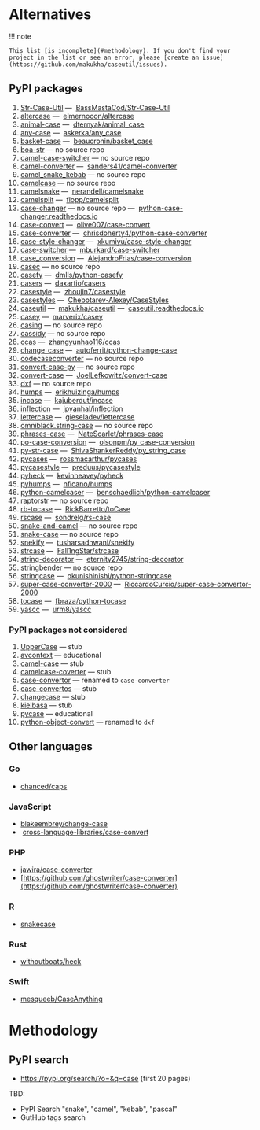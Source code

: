 # Alternatives

!!! note

    This list [is incomplete](#methodology). If you don't find your project in the list or see an error, please [create an issue](https://github.com/makukha/caseutil/issues).

## PyPI packages

1. [Str-Case-Util](https://pypi.org/project/Str-Case-Util/) — <i class="fab fa-github"></i> [BassMastaCod/Str-Case-Util](https://github.com/BassMastaCod/Str-Case-Util)
1. [altercase](https://pypi.org/project/altercase) — <i class="fab fa-github"></i> [elmernocon/altercase](https://github.com/elmernocon/altercase)
1. [animal-case](https://pypi.org/project/animal-case) — <i class="fab fa-github"></i> [dternyak/animal_case](https://github.com/dternyak/animal_case)
1. [any-case](https://pypi.org/project/any-case) — <i class="fab fa-github"></i> [askerka/any_case](https://github.com/askerka/any_case)
1. [basket-case](https://pypi.org/project/basket-case) — <i class="fab fa-github"></i> [beaucronin/basket_case](https://github.com/beaucronin/basket_case)
1. [boa-str](https://pypi.org/project/boa-str) — no source repo
1. [camel-case-switcher](https://pypi.org/project/camel-case-switcher) — no source repo
1. [camel-converter](https://pypi.org/project/camel-converter) — <i class="fab fa-github"></i> [sanders41/camel-converter](https://github.com/sanders41/camel-converter)
1. [camel_snake_kebab](https://pypi.org/project/camel_snake_kebab) — no source repo
1. [camelcase](https://pypi.org/project/camelcase) — no source repo
1. [camelsnake](https://pypi.org/project/camelsnake) — <i class="fab fa-github"></i> [nerandell/camelsnake](https://github.com/nerandell/camelsnake)
1. [camelsplit](https://pypi.org/project/camelsplit) — <i class="fab fa-github"></i> [flopp/camelsplit](https://github.com/flopp/camelsplit)
1. [case-changer](https://pypi.org/project/case-changer) — no source repo — <i class="fa fa-book"></i> [python-case-changer.readthedocs.io](https://python-case-changer.readthedocs.io)
1. [case-convert](https://pypi.org/project/case-convert) — <i class="fab fa-gitlab"></i> [olive007/case-convert](https://gitlab.com/devolive/cross-language-libraries/case-convert)
1. [case-converter](https://pypi.org/project/case-converter) — <i class="fab fa-github"></i> [chrisdoherty4/python-case-converter](https://github.com/chrisdoherty4/python-case-converter)
1. [case-style-changer](https://pypi.org/project/case-style-changer) — <i class="fab fa-github"></i> [xkumiyu/case-style-changer](https://github.com/xkumiyu/case-style-changer)
1. [case-switcher](https://pypi.org/project/case-switcher) — <i class="fab fa-gitlab"></i> [mburkard/case-switcher](https://gitlab.com/mburkard/case-switcher)
1. [case_conversion](https://pypi.org/project/case_conversion) — <i class="fab fa-github"></i> [AlejandroFrias/case-conversion](https://github.com/AlejandroFrias/case-conversion)
1. [casec](https://pypi.org/project/casec) — no source repo
1. [casefy](https://pypi.org/project/casefy) — <i class="fab fa-github"></i> [dmlls/python-casefy](https://github.com/dmlls/python-casefy)
1. [casers](https://pypi.org/project/casers) — <i class="fab fa-github"></i> [daxartio/casers](https://github.com/daxartio/casers)
1. [casestyle](https://pypi.org/project/casestyle) — <i class="fab fa-github"></i> [zhoujin7/casestyle](https://github.com/zhoujin7/casestyle)
1. [casestyles](https://pypi.org/project/casestyles) — <i class="fab fa-github"></i> [Chebotarev-Alexey/CaseStyles](https://github.com/Chebotarev-Alexey/CaseStyles)
1. [caseutil](https://pypi.org/project/caseutil) — <i class="fab fa-github"></i> [makukha/caseutil](https://github.com/makukha/caseutil) — <i class="fa fa-book"></i> [caseutil.readthedocs.io](https://caseutil.readthedocs.io)
1. [casey](https://pypi.org/project/casey) — <i class="fab fa-github"></i> [marverix/casey](https://github.com/marverix/casey)
1. [casing](https://pypi.org/project/casing) — no source repo
1. [cassidy](https://pypi.org/project/cassidy) — no source repo
1. [ccas](https://pypi.org/project/ccas) — <i class="fab fa-github"></i> [zhangyunhao116/ccas](https://github.com/zhangyunhao116/ccas)
1. [change_case](https://pypi.org/project/change_case) — <i class="fab fa-github"></i> [autoferrit/python-change-case](https://github.com/autoferrit/python-change-case)
1. [codecaseconverter](https://pypi.org/project/codecaseconverter) — no source repo
1. [convert-case-py](https://pypi.org/project/convert-case-py) — no source repo
1. [convert-case](https://pypi.org/project/convert-case) — <i class="fab fa-github"></i> [JoelLefkowitz/convert-case](https://github.com/JoelLefkowitz/convert-case)
1. [dxf](https://pypi.org/project/dxh) — no source repo
1. [humps](https://pypi.org/project/humps) — <i class="fab fa-github"></i> [erikhuizinga/humps](https://github.com/erikhuizinga/humps)
1. [incase](https://pypi.org/project/incase) — <i class="fab fa-github"></i> [kajuberdut/incase](https://github.com/kajuberdut/incase)
1. [inflection](https://pypi.org/project/inflection) — <i class="fab fa-github"></i> [jpvanhal/inflection](https://github.com/jpvanhal/inflection)
1. [lettercase](https://pypi.org/project/lettercase) — <i class="fab fa-github"></i> [gieseladev/lettercase](https://github.com/gieseladev/lettercase)
1. [omniblack.string-case](https://pypi.org/project/omniblack.string-case) — no source repo
1. [phrases-case](https://pypi.org/project/phrases-case) — <i class="fab fa-github"></i> [NateScarlet/phrases-case](https://github.com/NateScarlet/phrases-case)
1. [po-case-conversion](https://pypi.org/project/po-case-conversion) — <i class="fab fa-github"></i> [olsonpm/py_case-conversion](https://github.com/olsonpm/py_case-conversion)
1. [py-str-case](https://pypi.org/project/py-str-case) — <i class="fab fa-github"></i> [ShivaShankerReddy/py_string_case](https://github.com/ShivaShankerReddy/py_string_case)
1. [pycases](https://pypi.org/project/pycases) — <i class="fab fa-github"></i> [rossmacarthur/pycases](https://github.com/rossmacarthur/pycases)
1. [pycasestyle](https://pypi.org/project/pycasestyle) — <i class="fab fa-github"></i> [preduus/pycasestyle](https://github.com/preduus/pycasestyle)
1. [pyheck](https://pypi.org/project/pyheck) — <i class="fab fa-github"></i> [kevinheavey/pyheck](https://github.com/kevinheavey/pyheck)
1. [pyhumps](https://pypi.org/project/pyhumps) — <i class="fab fa-github"></i> [nficano/humps](https://github.com/nficano/humps)
1. [python-camelcaser](https://pypi.org/project/python-camelcaser) — <i class="fab fa-github"></i> [benschaedlich/python-camelcaser](https://github.com/benschaedlich/python-camelcaser)
1. [raptorstr](https://pypi.org/project/raptorstr) — no source repo
1. [rb-tocase](https://pypi.org/project/rb-tocase) — <i class="fab fa-github"></i> [RickBarretto/toCase](https://github.com/RickBarretto/toCase)
1. [rscase](https://pypi.org/project/rscase) — <i class="fab fa-github"></i> [sondrelg/rs-case](https://github.com/sondrelg/rs-case)
1. [snake-and-camel](https://pypi.org/project/snake-and-camel) — no source repo
1. [snake-case](https://pypi.org/project/snake-case) — no source repo
1. [snekify](https://pypi.org/project/snekify) — <i class="fab fa-github"></i> [tusharsadhwani/snekify](https://github.com/tusharsadhwani/snekify)
1. [strcase](https://pypi.org/project/strcase) — <i class="fab fa-github"></i> [Fall1ngStar/strcase](https://github.com/Fall1ngStar/strcase)
1. [string-decorator](https://pypi.org/project/string-decorator) — <i class="fab fa-github"></i> [eternity2745/string-decorator](https://github.com/eternity2745/string-decorator)
1. [stringbender](https://pypi.org/project/stringbender) — no source repo
1. [stringcase](https://pypi.org/project/stringcase) — <i class="fab fa-github"></i> [okunishinishi/python-stringcase](https://github.com/okunishinishi/python-stringcase)
1. [super-case-converter-2000](https://pypi.org/project/super-case-converter-2000) — <i class="fab fa-github"></i> [RiccardoCurcio/super-case-convertor-2000](https://github.com/RiccardoCurcio/super-case-convertor-2000)
1. [tocase](https://pypi.org/project/tocase) — <i class="fab fa-github"></i> [fbraza/python-tocase](https://github.com/fbraza/python-tocase)
1. [yascc](https://pypi.org/project/yascc) — <i class="fab fa-github"></i> [urm8/yascc](https://github.com/urm8/yascc)

### PyPI packages not considered

1. [UpperCase](https://pypi.org/project/UpperCase) — stub
1. [avcontext](https://pypi.org/project/avcontext) — educational
1. [camel-case](https://pypi.org/project/camel-case) — stub
1. [camelcase-coverter](https://pypi.org/project/camelcase-coverter) — stub
1. [case-convertor](https://pypi.org/project/case-convertor) — renamed to `case-converter`
1. [case-convertos](https://pypi.org/project/case-convertos) — stub
1. [changecase](https://pypi.org/project/changecase) — stub
1. [kielbasa](https://pypi.org/project/kielbasa/#files) — stub
1. [pycase](https://pypi.org/project/pycase) — educational
1. [python-object-convert](https://pypi.org/project/python-object-convert) — renamed to `dxf`


## Other languages

### Go

* [chanced/caps](https://github.com/chanced/caps)

### JavaScript

* [blakeembrey/change-case](https://github.com/blakeembrey/change-case)
* <i class="fab fa-gitlab"></i> [cross-language-libraries/case-convert](https://gitlab.com/devolive/cross-language-libraries/case-convert)

### PHP

* [jawira/case-converter](https://github.com/jawira/case-converter)
* [https://github.com/ghostwriter/case-converter](https://github.com/ghostwriter/case-converter)

### R

* [snakecase](https://cran.r-project.org/web/packages/snakecase)

### Rust

* [withoutboats/heck](https://github.com/withoutboats/heck)

### Swift

* [mesqueeb/CaseAnything](https://github.com/mesqueeb/CaseAnything)


# Methodology

## PyPI search

* https://pypi.org/search/?o=&q=case (first 20 pages)

TBD:

* PyPI Search "snake", "camel", "kebab", "pascal"
* GutHub tags search
